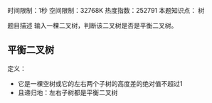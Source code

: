 时间限制：1秒 空间限制：32768K 热度指数：252791
本题知识点： 树

题目描述
输入一棵二叉树，判断该二叉树是否是平衡二叉树。

## 平衡二叉树

定义：
+ 它是一棵空树或它的左右两个子树的高度差的绝对值不超过1
+ 且递归地：左右子树都是平衡二叉树